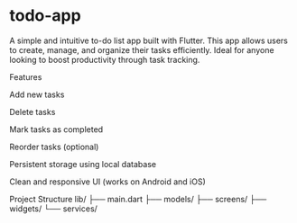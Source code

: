 # todo-app


A simple and intuitive to-do list app built with Flutter. This app allows users to create, manage, and organize their tasks efficiently. Ideal for anyone looking to boost productivity through task tracking.

Features

Add new tasks

Delete tasks

Mark tasks as completed

Reorder tasks (optional)

Persistent storage using local database 

Clean and responsive UI (works on Android and iOS)

Project Structure
lib/
├── main.dart
├── models/
├── screens/
├── widgets/
└── services/


